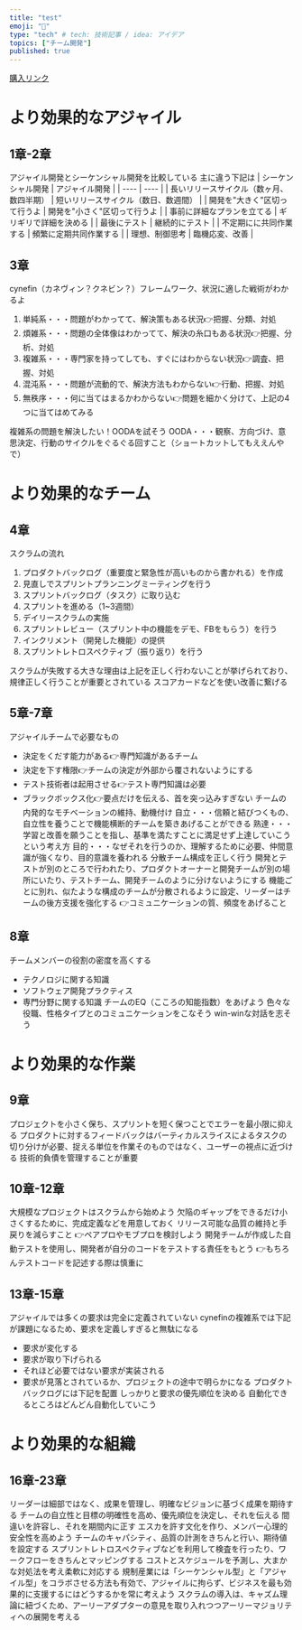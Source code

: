 ```yaml
---
title: "test"
emoji: "💬"
type: "tech" # tech: 技術記事 / idea: アイデア
topics: ["チーム開発"]
published: true
---
```


[購入リンク](https://www.amazon.co.jp/dp/B089KFKB5H/ref=dp-kindle-redirect?_encoding=UTF8&btkr=1)

# より効果的なアジャイル
## 1章-2章
アジャイル開発とシーケンシャル開発を比較している
主に違う下記は
| シーケンシャル開発 | アジャイル開発 |
| ---- | ---- |
| 長いリリースサイクル（数ヶ月、数四半期） | 短いリリースサイクル（数日、数週間） |
| 開発を"大きく"区切って行うよ | 開発を"小さく"区切って行うよ |
| 事前に詳細なプランを立てる | ギリギリで詳細を決める |
| 最後にテスト | 継続的にテスト |
| 不定期にに共同作業する | 頻繁に定期共同作業する |
| 理想、制御思考 | 臨機応変、改善 |

## 3章
cynefin（カネヴィン？クネビン？）フレームワーク、状況に適した戦術がわかるよ
1. 単純系・・・問題がわかってて、解決策もある状況👉把握、分類、対処
2. 煩雑系・・・問題の全体像はわかってて、解決の糸口もある状況👉把握、分析、対処
3. 複雑系・・・専門家を持ってしても、すぐにはわからない状況👉調査、把握、対処
4. 混沌系・・・問題が流動的で、解決方法もわからない👉行動、把握、対処
5. 無秩序・・・何に当てはまるかわからない👉問題を細かく分けて、上記の4つに当てはめてみる

複雑系の問題を解決したい！OODAを試そう
OODA・・・観察、方向づけ、意思決定、行動のサイクルをぐるぐる回すこと（ショートカットしてもええんやで）

# より効果的なチーム
## 4章
スクラムの流れ
1. プロダクトバックログ（重要度と緊急性が高いものから書かれる）を作成
2. 見直しでスプリントプランニングミーティングを行う
3. スプリントバックログ（タスク）に取り込む
4. スプリントを進める（1~3週間）
5. デイリースクラムの実施
6. スプリントレビュー（スプリント中の機能をデモ、FBをもらう）を行う
7. インクリメント（開発した機能）の提供
8. スプリントレトロスペクティブ（振り返り）を行う

スクラムが失敗する大きな理由は上記を正しく行わないことが挙げられており、規律正しく行うことが重要とされている
スコアカードなどを使い改善に繋げる

## 5章-7章
アジャイルチームで必要なもの
- 決定をくだす能力がある👉専門知識があるチーム
- 決定を下す権限👉チームの決定が外部から覆されないようにする
- テスト技術者は起用させる👉テスト専門知識は必要
- ブラックボックス化👉要点だけを伝える、首を突っ込みすぎない
チームの内発的なモチベーションの維持、動機付け
自立・・・信頼と結びつくもの、自立性を養うことで機能横断的チームを築きあげることができる
熟達・・・学習と改善を願うことを指し、基準を満たすことに満足せず上達していこうという考え方
目的・・・なぜそれを行うのか、理解するために必要、仲間意識が強くなり、目的意識を養われる
分散チーム構成を正しく行う
開発とテストが別のところで行われたり、プロダクトオーナーと開発チームが別の場所にいたり、テストチーム、開発チームのように分けないようにする
機能ごとに別れ、似たような構成のチームが分散されるように設定、リーダーはチームの後方支援を強化する
👉コミュニケーションの質、頻度をあげること

## 8章
チームメンバーの役割の密度を高くする
- テクノロジに関する知識
- ソフトウェア開発プラクティス
- 専門分野に関する知識
チームのEQ（こころの知能指数）をあげよう
色々な役職、性格タイプとのコミュニケーションをこなそう
win-winな対話を志そう

# より効果的な作業
## 9章
プロジェクトを小さく保ち、スプリントを短く保つことでエラーを最小限に抑える
プロダクトに対するフィードバックはバーティカルスライスによるタスクの切り分けが必要、捉える単位を作業そのものではなく、ユーザーの視点に近づける
技術的負債を管理することが重要

## 10章-12章
大規模なプロジェクトはスクラムから始めよう
欠陥のギャップをできるだけ小さくするために、完成定義などを用意しておく
リリース可能な品質の維持と手戻りを減らすこと
👉ペアプロやモブプロを検討しよう
開発チームが作成した自動テストを使用し、開発者が自分のコードをテストする責任をもとう
👉もちろんテストコードを記述する際は慎重に

## 13章-15章
アジャイルでは多くの要求は完全に定義されていない
cynefinの複雑系では下記が課題になるため、要求を定義しすぎると無駄になる
- 要求が変化する
- 要求が取り下げられる
- それほど必要ではない要求が実装される
- 要求が見落とされているか、プロジェクトの途中で明らかになる
プロダクトバックログには下記を配置
しっかりと要求の優先順位を決める
自動化できるところはどんどん自動化していこう

# より効果的な組織
## 16章-23章
リーダーは細部ではなく、成果を管理し、明確なビジョンに基づく成果を期待する
チームの自立性と目標の明確性を高め、優先順位を決定し、それを伝える
間違いを許容し、それを期間内に正す
エスカを許す文化を作り、メンバー心理的安全性を高めよう
チームのキャパシティ、品質の計測をきちんと行い、期待値を設定する
スプリントレトロスペクティブなどを利用して検査を行ったり、ワークフローをきちんとマッピングする
コストとスケジュールを予測し、大まかな対処法を考え柔軟に対応する
規制産業には「シーケンシャル型」と「アジャイル型」をコラボさせる方法も有効で、アジャイルに拘らず、ビジネスを最も効果的に支援するにはどうするかを常に考えよう
スクラムの導入は、キャズム理論に紐づくため、アーリーアダプターの意見を取り入れつつアーリーマジョリティへの展開を考える
